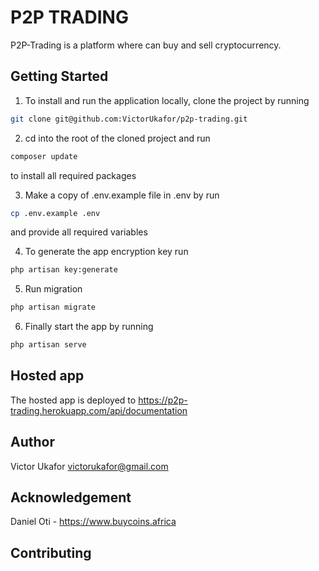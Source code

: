# P2P TRADING

P2P-Trading is a platform where can buy and sell cryptocurrency.


## Getting Started

1. To install and run the application locally, clone the project by running

```bash
git clone git@github.com:VictorUkafor/p2p-trading.git
```
2. cd into the root of the cloned project and run 

```bash
composer update
```
to install all required packages

3. Make a copy of .env.example file in .env by run

```bash
cp .env.example .env
```
and provide all required variables

4. To generate the app encryption key run 

```bash
php artisan key:generate
```

5. Run migration

```bash
php artisan migrate
```

6. Finally start the app by running

```bash
php artisan serve
```

## Hosted app

The hosted app is deployed to https://p2p-trading.herokuapp.com/api/documentation


## Author

Victor Ukafor victorukafor@gmail.com


## Acknowledgement

Daniel Oti - https://www.buycoins.africa

## Contributing


